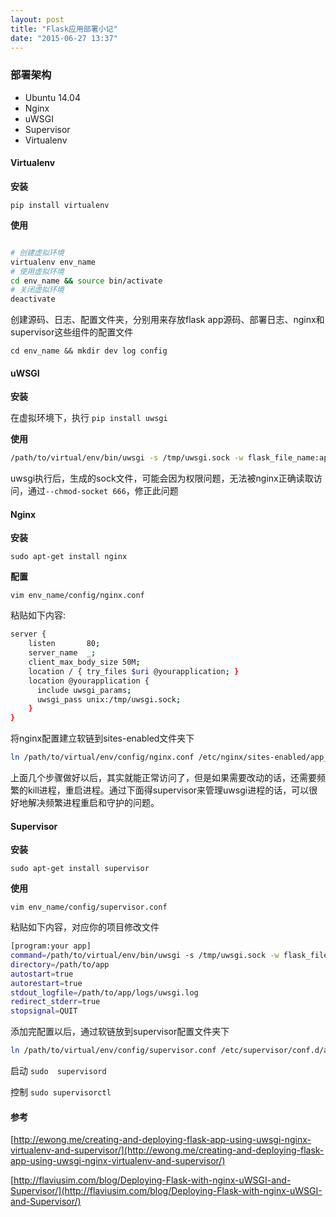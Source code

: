 ```yaml
---
layout: post
title: "Flask应用部署小记"
date: "2015-06-27 13:37"
---
```



### 部署架构
+ Ubuntu 14.04
+ Nginx
+ uWSGI
+ Supervisor
+ Virtualenv


#### Virtualenv

**安装**

`pip install virtualenv`

**使用**

```sh

# 创建虚拟环境
virtualenv env_name
# 使用虚拟环境
cd env_name && source bin/activate
# 关闭虚拟环境
deactivate
```


创建源码、日志、配置文件夹，分别用来存放flask app源码、部署日志、nginx和supervisor这些组件的配置文件

`cd env_name && mkdir dev log config`


#### uWSGI
**安装**

在虚拟环境下，执行 `pip install uwsgi`

**使用**
```bash
/path/to/virtual/env/bin/uwsgi -s /tmp/uwsgi.sock -w flask_file_name:app -H /path/to/virtual/env --chmod-socket 666
```

uwsgi执行后，生成的sock文件，可能会因为权限问题，无法被nginx正确读取访问，通过`--chmod-socket 666`，修正此问题


#### Nginx
**安装**

`sudo apt-get install nginx`

**配置**

`vim env_name/config/nginx.conf`

粘贴如下内容:
```sh
server {
    listen       80;
    server_name  _;
    client_max_body_size 50M;
    location / { try_files $uri @yourapplication; }
    location @yourapplication {
      include uwsgi_params;
      uwsgi_pass unix:/tmp/uwsgi.sock;
    }
}
```

将nginx配置建立软链到sites-enabled文件夹下  

```bash
ln /path/to/virtual/env/config/nginx.conf /etc/nginx/sites-enabled/app_name.conf
```

上面几个步骤做好以后，其实就能正常访问了，但是如果需要改动的话，还需要频繁的kill进程，重启进程。通过下面得supervisor来管理uwsgi进程的话，可以很好地解决频繁进程重启和守护的问题。

#### Supervisor
**安装**

`sudo apt-get install supervisor`


**使用**

`vim env_name/config/supervisor.conf`

粘贴如下内容，对应你的项目修改文件

```sh
[program:your app]
command=/path/to/virtual/env/bin/uwsgi -s /tmp/uwsgi.sock -w flask_file_name:app -H /path/to/virtual/env --chmod-socket 666
directory=/path/to/app
autostart=true
autorestart=true
stdout_logfile=/path/to/app/logs/uwsgi.log
redirect_stderr=true
stopsignal=QUIT
```

添加完配置以后，通过软链放到supervisor配置文件夹下
```bash
ln /path/to/virtual/env/config/supervisor.conf /etc/supervisor/conf.d/app_name.conf
```

启动 `sudo  supervisord`

控制 `sudo supervisorctl`

#### 参考
[http://ewong.me/creating-and-deploying-flask-app-using-uwsgi-nginx-virtualenv-and-supervisor/](http://ewong.me/creating-and-deploying-flask-app-using-uwsgi-nginx-virtualenv-and-supervisor/)

[http://flaviusim.com/blog/Deploying-Flask-with-nginx-uWSGI-and-Supervisor/](http://flaviusim.com/blog/Deploying-Flask-with-nginx-uWSGI-and-Supervisor/)
